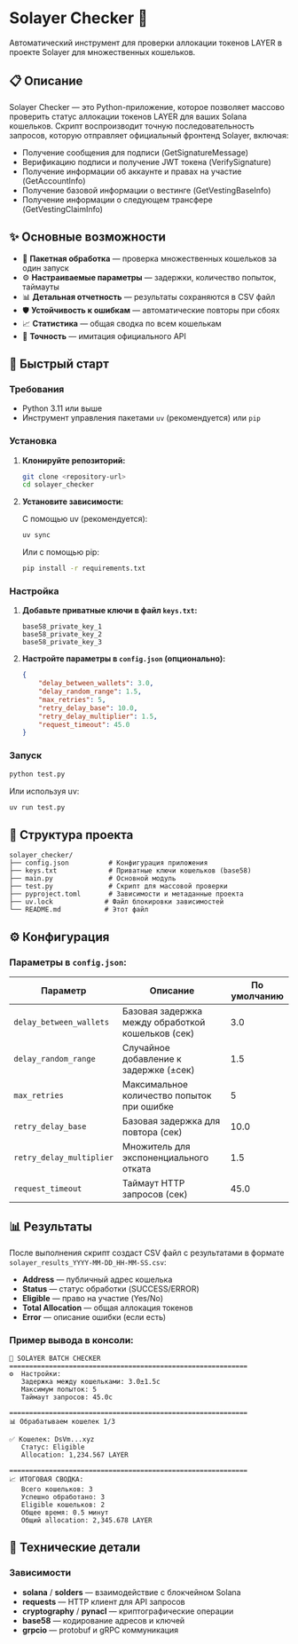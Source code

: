 # Solayer Checker 🚀

Автоматический инструмент для проверки аллокации токенов LAYER в проекте Solayer для множественных кошельков.

## 📋 Описание

Solayer Checker — это Python-приложение, которое позволяет массово проверить статус аллокации токенов LAYER для ваших Solana кошельков. Скрипт воспроизводит точную последовательность запросов, которую отправляет официальный фронтенд Solayer, включая:

- Получение сообщения для подписи (GetSignatureMessage)
- Верификацию подписи и получение JWT токена (VerifySignature)
- Получение информации об аккаунте и правах на участие (GetAccountInfo)
- Получение базовой информации о вестинге (GetVestingBaseInfo)
- Получение информации о следующем трансфере (GetVestingClaimInfo)

## ✨ Основные возможности

- 🔄 **Пакетная обработка** — проверка множественных кошельков за один запуск
- ⚙️ **Настраиваемые параметры** — задержки, количество попыток, таймауты
- 📊 **Детальная отчетность** — результаты сохраняются в CSV файл
- 🛡️ **Устойчивость к ошибкам** — автоматические повторы при сбоях
- 📈 **Статистика** — общая сводка по всем кошелькам
- 🎯 **Точность** — имитация официального API

## 🚀 Быстрый старт

### Требования

- Python 3.11 или выше
- Инструмент управления пакетами `uv` (рекомендуется) или `pip`

### Установка

1. **Клонируйте репозиторий:**
   ```bash
   git clone <repository-url>
   cd solayer_checker
   ```

2. **Установите зависимости:**
   
   С помощью uv (рекомендуется):
   ```bash
   uv sync
   ```
   
   Или с помощью pip:
   ```bash
   pip install -r requirements.txt
   ```

### Настройка

1. **Добавьте приватные ключи в файл `keys.txt`:**
   ```
   base58_private_key_1
   base58_private_key_2
   base58_private_key_3
   ```

2. **Настройте параметры в `config.json` (опционально):**
   ```json
   {
       "delay_between_wallets": 3.0,
       "delay_random_range": 1.5,
       "max_retries": 5,
       "retry_delay_base": 10.0,
       "retry_delay_multiplier": 1.5,
       "request_timeout": 45.0
   }
   ```

### Запуск

```bash
python test.py
```

Или используя uv:
```bash
uv run test.py
```

## 📁 Структура проекта

```
solayer_checker/
├── config.json          # Конфигурация приложения
├── keys.txt             # Приватные ключи кошельков (base58)
├── main.py              # Основной модуль
├── test.py              # Скрипт для массовой проверки
├── pyproject.toml       # Зависимости и метаданные проекта
├── uv.lock             # Файл блокировки зависимостей
└── README.md           # Этот файл
```

## ⚙️ Конфигурация

### Параметры в `config.json`:

| Параметр | Описание | По умолчанию |
|----------|----------|-------------|
| `delay_between_wallets` | Базовая задержка между обработкой кошельков (сек) | 3.0 |
| `delay_random_range` | Случайное добавление к задержке (±сек) | 1.5 |
| `max_retries` | Максимальное количество попыток при ошибке | 5 |
| `retry_delay_base` | Базовая задержка для повтора (сек) | 10.0 |
| `retry_delay_multiplier` | Множитель для экспоненциального отката | 1.5 |
| `request_timeout` | Таймаут HTTP запросов (сек) | 45.0 |

## 📊 Результаты

После выполнения скрипт создаст CSV файл с результатами в формате `solayer_results_YYYY-MM-DD_HH-MM-SS.csv`:

- **Address** — публичный адрес кошелька
- **Status** — статус обработки (SUCCESS/ERROR)
- **Eligible** — право на участие (Yes/No)
- **Total Allocation** — общая аллокация токенов
- **Error** — описание ошибки (если есть)

### Пример вывода в консоли:

```
🚀 SOLAYER BATCH CHECKER
============================================================
⚙️  Настройки:
   Задержка между кошельками: 3.0±1.5с
   Максимум попыток: 5
   Таймаут запросов: 45.0с

============================================================
📊 Обрабатываем кошелек 1/3

✅ Кошелек: DsVm...xyz
   Статус: Eligible
   Allocation: 1,234.567 LAYER

============================================================
📈 ИТОГОВАЯ СВОДКА:
   Всего кошельков: 3
   Успешно обработано: 3
   Eligible кошельков: 2
   Общее время: 0.5 минут
   Общий allocation: 2,345.678 LAYER
```

## 🔧 Технические детали

### Зависимости

- **solana** / **solders** — взаимодействие с блокчейном Solana
- **requests** — HTTP клиент для API запросов
- **cryptography** / **pynacl** — криптографические операции
- **base58** — кодирование адресов и ключей
- **grpcio** — protobuf и gRPC коммуникация

